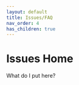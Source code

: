 ```yaml
---
layout: default
title: Issues/FAQ
nav_order: 4
has_children: true
---
```


# Issues Home

What do I put here?
